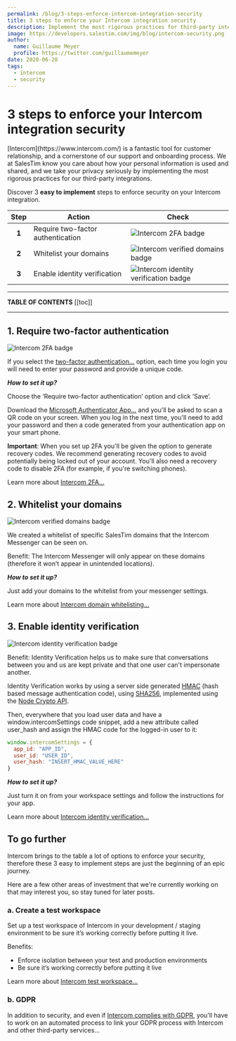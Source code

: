 ```yaml
---
permalink: /blog/3-steps-enforce-intercom-integration-security
title: 3 steps to enforce your Intercom integration security
description: Implement the most rigorous practices for third-party integrations. Discover 2 easy to implement steps to enforce security on your Intercom platform.
image: https://developers.salestim.com/img/blog/intercom-security.png
author:
  name: Guillaume Meyer
  profile: https://twitter.com/guillaumemeyer
date: 2020-06-20
tags:
  - intercom
  - security
---
```


# 3 steps to enforce your Intercom integration security
<BlogHeadline />
[Intercom](https://www.intercom.com/) is a fantastic tool for customer relationship, and a cornerstone of our support and onboarding process. We at SalesTim know you care about how your personal information is used and shared, and we take your privacy seriously by implementing the most rigorous practices for our third-party integrations.  

Discover 3 **easy to implement** steps to enforce security on your Intercom integration.

| Step | Action | Check |
|:----:|--------|-------|
| **1** | Require two-factor authentication | ![Intercom 2FA badge](https://img.shields.io/badge/2FA-Verified-success.svg?logo=intercom) |
| **2** | Whitelist your domains | ![Intercom verified domains badge](https://img.shields.io/badge/Domains-Verified-success.svg?logo=intercom) |
| **3** | Enable identity verification | ![Intercom identity verification badge](https://img.shields.io/badge/Identity-Verified-success.svg?logo=intercom) |

---

**TABLE OF CONTENTS**
[[toc]]

---

## 1. Require two-factor authentication
![Intercom 2FA badge](https://img.shields.io/badge/2FA-Verified-success.svg?logo=intercom)

If you select the [two-factor authentication...](https://en.wikipedia.org/wiki/Multi-factor_authentication) option, each time you login you will need to enter your password and provide a unique code.  

***How to set it up?***

Choose the ‘Require two-factor authentication’ option and click ‘Save’.

Download the [Microsoft Authenticator App...](https://www.microsoft.com/en-us/account/authenticator) and you'll be asked to scan a QR code on your screen.
When you log in the next time, you'll need to add your password and then a code generated from your authentication app on your smart phone.  

**Important**: When you set up 2FA you'll be given the option to generate recovery codes. We recommend generating recovery codes to avoid potentially being locked out of your account. You'll also need a recovery code to disable 2FA (for example, if you're switching phones). 

Learn more about [Intercom 2FA...](https://www.intercom.com/help/configure-intercom/staying-secure/protect-your-account-with-2fa-and-google-sign-on)

## 2. Whitelist your domains
![Intercom verified domains badge](https://img.shields.io/badge/Domains-Verified-success.svg?logo=intercom)

We created a whitelist of specific SalesTim domains that the Intercom Messenger can be seen on.  

Benefit: The Intercom Messenger will only appear on these domains (therefore it won’t appear in unintended locations).

***How to set it up?***

Just add your domains to the whitelist from your messenger settings.

Learn more about [Intercom domain whitelisting...](https://www.intercom.com/help/configure-intercom/staying-secure/whitelisting-the-domains-you-use-with-intercom)

## 3. Enable identity verification
![Intercom identity verification badge](https://img.shields.io/badge/Identity-Verified-success.svg?logo=intercom)

Benefit: Identity Verification helps us to make sure that conversations between you and us are kept private and that one user can't impersonate another.

Identity Verification works by using a server side generated [HMAC](https://en.wikipedia.org/wiki/HMAC) (hash based message authentication code), using [SHA256](https://en.wikipedia.org/wiki/SHA-2), implemented using the [Node Crypto API](https://nodejs.org/api/crypto.html).

Then, everywhere that you load user data and have a window.intercomSettings code snippet, add a new attribute called user_hash and assign the HMAC code for the logged-in user to it:

```javascript
window.intercomSettings = {
  app_id: "APP_ID",
  user_id: "USER_ID",
  user_hash: "INSERT_HMAC_VALUE_HERE"
}
```

***How to set it up?***

Just turn it on from your workspace settings and follow the instructions for your app.

Learn more about [Intercom identity verification...](https://developers.intercom.com/installing-intercom/docs/enable-identity-verification-on-your-web-product)

## To go further
Intercom brings to the table a lot of options to enforce your security, therefore these 3 easy to implement steps are just the beginning of an epic journey.  

Here are a few other areas of investment that we're currently working on that may interest you, so stay tuned for later posts.

### a. Create a test workspace
Set up a test workspace of Intercom in your development / staging environment to be sure it’s working correctly before putting it live.  

Benefits:
* Enforce isolation between your test and production environments
* Be sure it’s working correctly before putting it live

Learn more about [Intercom test workspace...](https://www.intercom.com/help/configure-intercom/create-a-test-version-of-intercom/create-a-test-workspace-in-intercom)

### b. GDPR
In addition to security, and even if [Intercom complies with GDPR](https://www.intercom.com/help/pricing-privacy-and-terms/data-protection/how-intercom-complies-with-gdpr), you'll have to work on an automated process to link your GDPR process with Intercom and other third-party services...

<Comments />
